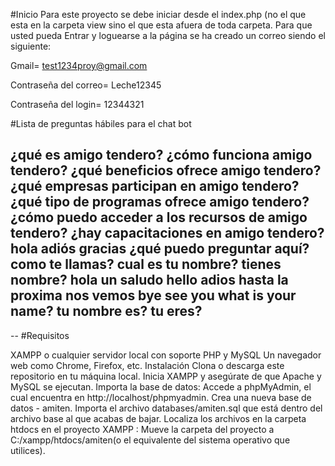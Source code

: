 #Inicio
Para este proyecto se debe iniciar desde el index.php (no el que esta en la carpeta view sino el que esta afuera de toda carpeta.
Para que usted pueda Entrar y loguearse a la página se ha creado un correo siendo el siguiente:

Gmail= test1234proy@gmail.com

Contraseña del correo= Leche12345

Contraseña del login= 12344321

#Lista de preguntas hábiles para el chat bot

¿qué es amigo tendero?
¿cómo funciona amigo tendero?
¿qué beneficios ofrece amigo tendero?
¿qué empresas participan en amigo tendero? 
¿qué tipo de programas ofrece amigo tendero?
¿cómo puedo acceder a los recursos de amigo tendero?
¿hay capacitaciones en amigo tendero?
 hola
 adiós
 gracias
 ¿qué puedo preguntar aquí?
 como te llamas?
 cual es tu nombre?
 tienes nombre?
 hola
 un saludo
 hello
 adios
 hasta la proxima
 nos vemos
 bye
 see you
 what is your name?
 tu nombre es?
 tu eres?
  ---
  
--
#Requisitos

XAMPP o cualquier servidor local con soporte PHP y MySQL
Un navegador web como Chrome, Firefox, etc.
Instalación
Clona o descarga este repositorio en tu máquina local.
Inicia XAMPP y asegúrate de que Apache y MySQL se ejecutan.
Importa la base de datos:
Accede a phpMyAdmin, el cual encuentra en http://localhost/phpmyadmin.
Crea una nueva base de datos - amiten.
Importa el archivo databases/amiten.sql que está dentro del archivo base al que acabas de bajar.
Localiza los archivos en la carpeta htdocs en el proyecto XAMPP :
Mueve la carpeta del proyecto a C:/xampp/htdocs/amiten(o el equivalente del sistema operativo que utilices).

